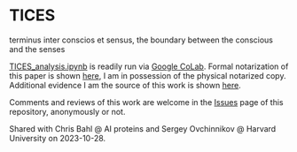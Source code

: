 # TICES
terminus inter conscios et sensus, the boundary between the conscious and the senses

[TICES_analysis.ipynb](https://github.com/dyl4nm4rsh4ll/TICES/blob/main/TICES_analysis.ipynb) is readily run via [Google CoLab](https://colab.research.google.com/). Formal notarization of this paper is shown [here](https://github.com/dyl4nm4rsh4ll/TICES/blob/main/20231031_TICES_notarization.jpg), I am in possession of the physical notarized copy. Additional evidence I am the source of this work is shown [here](https://github.com/dyl4nm4rsh4ll/TICES/blob/main/supplemental.pdf).

Comments and reviews of this work are welcome in the [Issues](https://github.com/dyl4nm4rsh4ll/TICES/issues) page of this repository, anonymously or not.

Shared with Chris Bahl @ AI proteins and Sergey Ovchinnikov @ Harvard University on 2023-10-28.